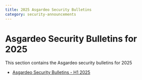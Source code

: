```yaml
---
title: 2025 Asgardeo Security Bulletins 
category: security-announcements
---
```


# Asgardeo Security Bulletins for 2025

This section contains the Asgardeo security bulletins for 2025 

* [Asgardeo Security Bulletins - H1 2025]({{#base_path#}}/security-announcements/cloud-security-bulletins/asgardeo/2025/asgardeo-2025-h1/)
